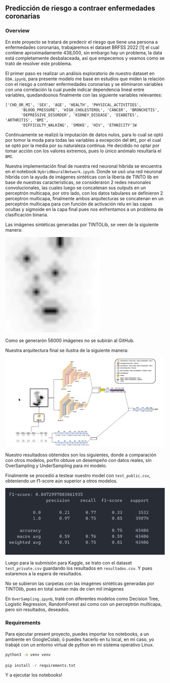 ## Predicción de riesgo a contraer enfermedades coronarias



### Overview

En este proyecto se tratará de predecir el riesgo que tiene una persona a enfermedades coronarias, trabajaremos el dataset  BRFSS 2022 [1] el cual contiene aproximadamente 438,000, sin embargo hay un problema, la data está completamwnte desbalaceada, así que empecemos y veamos como se trató de resolver este problema.

El primer paso es realizar un análisis exploratorio de nuestro dataset en `EDA.ipynb`, para presente modelo me base en estudios que miden la relación con el riesgo a contraer enfermedades coronarias y se eliminaron variables con una correlación la cual puede indicar dependencia lineal entre variables, quedandoonos finalmente con las siguiente variables relevantes:


```
['CHD_OR_MI', 'SEX', 'AGE', 'HEALTH', 'PHYSICAL_ACTIVITIES',
       'BLOOD_PRESSURE', 'HIGH_CHOLESTEROL', 'CANCER', 'BRONCHITIS',
       'DEPRESSIVE_DISORDER', 'KIDNEY_DISEASE', 'DIABETES', 'ARTHRITIS', 'BMI',
       'DIFFICULTY_WALKING', 'SMOKE', 'HIV', 'ETHNICITY']W
```

Continuamente se realizó la imputación de datos nulos, para lo cual se optó por tomor la moda para todas las variables a excepción del `BMI`, por el cual se optó por la media por su naturaleza contínua. He decidido no optar por tomar acción con los valores extremos, pues lo único anómalo resultaría el `BMI`. 



Nuestra implementación final de nuestra red neuronal híbrida se encuentra en el notebook `HybridNeuralNetwork.ipynb`. Donde se usó una red neuronal híbrida con la ayuda de imágenes sintéticas con la libería de TINTO lib en base de nuestras características, se consideraron 2 redes neuronales convolucionales, las cuales luego se concatenan sus outputs en un perceptrón multicapa, por otro lado, con los datos tabulares se definieron 2 perceptron multicapa, finalmente ambos arquitecturas se concatenan en un perceptrón multicapa para con función de activación relu en las capas ocultas y sigmoide en la capa final pues nos enfrentamos a un problema de clasificación binaria. 


Las imágenes sintéticas generadas por TINTOLib, se veen de la siguiente manera:

<img src="/img/000014.png" style="height: 300px">

Como se generarón 56000 imágenes no se subirán al GitHub.

Nuestra arquitectura final se ilustra de la siguiente manera:


![alt text](img/image.png)


Nuestro resultadoss obtenidos son los siguientes, donde a comparación con otros modelos, porfin obtuve un desempeño con datos reales, sin OverSampling y UnderSampling para mi modelo.



Finalmente se procedió a testear nuestro model con `test_public.csv`, obteniendo un f1-score aún superior a otros modelos.


![alt text](/img/f1-public.png)




Luego para la submisión para Kaggle, se trato con el dataset `test_private.csv` guardando los resultados en `resultados.csv`. Y pues estaremos a la espera de resultados. 


No se subieron las carpetas con las imagénes sintéticas generadas por TINTOlib, pues en total suman más de cien mil imágenes


En `OverSampling.ipynb`, traté con diferentes modelos como Decision Tree, Logistic Regression, RandomForest así como con un perceptrón multicapa, pero sin resultados, deseados.


### Requirements

Para ejecutar present proyecto, puedes importar los notebooks, a un ambiente en GoogleColab, ó puedes hacerlo en tu local, en mi caso, yo trabajé con un entorno virtual de python en mi sistema operativo Linux.


``` sh
python3 -m venv venv

pip install -r requirements.txt
```


Y a ejecutar los notebooks!
